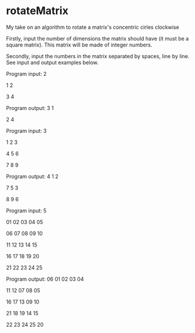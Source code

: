 # rotateMatrix
My take on an algorithm to rotate a matrix's concentric cirles clockwise

Firstly, input the number of dimensions the matrix should have (it must be a square matrix). This matrix will be made of integer numbers. 

Secondly, input the numbers in the matrix separated by spaces, line by line. See input and output examples below.

Program input:
2

1 2

3 4


Program output:
3 1

2 4



Program input:
3

1 2 3

4 5 6

7 8 9


Program output:
4 1 2 

7 5 3 

8 9 6 



Program input:
5

01 02 03 04 05

06 07 08 09 10

11 12 13 14 15

16 17 18 19 20

21 22 23 24 25


Program output:
06 01 02 03 04 

11 12 07 08 05 

16 17 13 09 10 

21 18 19 14 15 

22 23 24 25 20 

